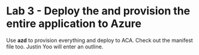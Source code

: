 # Lab 3 - Deploy the and provision the entire application to Azure

Use **azd** to provision everything and deploy to ACA. Check out the manifest file too. Justin Yoo will enter an outline.